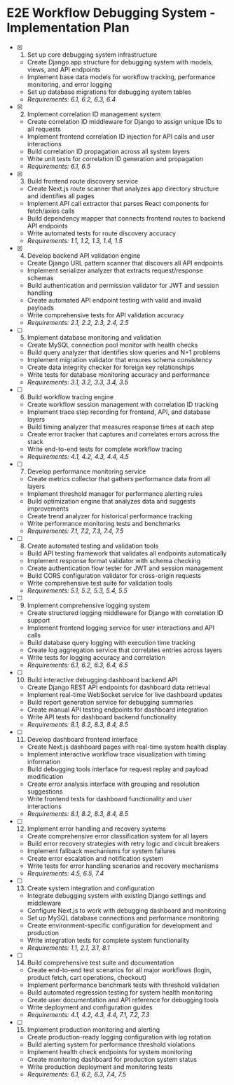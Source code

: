 # E2E Workflow Debugging System - Implementation Plan

- [x] 1. Set up core debugging system infrastructure





  - Create Django app structure for debugging system with models, views, and API endpoints
  - Implement base data models for workflow tracking, performance monitoring, and error logging
  - Set up database migrations for debugging system tables
  - _Requirements: 6.1, 6.2, 6.3, 6.4_

- [x] 2. Implement correlation ID management system






  - Create correlation ID middleware for Django to assign unique IDs to all requests
  - Implement frontend correlation ID injection for API calls and user interactions
  - Build correlation ID propagation across all system layers
  - Write unit tests for correlation ID generation and propagation
  - _Requirements: 6.1, 6.5_

- [x] 3. Build frontend route discovery service






  - Create Next.js route scanner that analyzes app directory structure and identifies all pages
  - Implement API call extractor that parses React components for fetch/axios calls
  - Build dependency mapper that connects frontend routes to backend API endpoints
  - Write automated tests for route discovery accuracy
  - _Requirements: 1.1, 1.2, 1.3, 1.4, 1.5_

- [x] 4. Develop backend API validation engine







  - Create Django URL pattern scanner that discovers all API endpoints
  - Implement serializer analyzer that extracts request/response schemas
  - Build authentication and permission validator for JWT and session handling
  - Create automated API endpoint testing with valid and invalid payloads
  - Write comprehensive tests for API validation accuracy
  - _Requirements: 2.1, 2.2, 2.3, 2.4, 2.5_

- [ ] 5. Implement database monitoring and validation
  - Create MySQL connection pool monitor with health checks
  - Build query analyzer that identifies slow queries and N+1 problems
  - Implement migration validator that ensures schema consistency
  - Create data integrity checker for foreign key relationships
  - Write tests for database monitoring accuracy and performance
  - _Requirements: 3.1, 3.2, 3.3, 3.4, 3.5_

- [ ] 6. Build workflow tracing engine
  - Create workflow session management with correlation ID tracking
  - Implement trace step recording for frontend, API, and database layers
  - Build timing analyzer that measures response times at each step
  - Create error tracker that captures and correlates errors across the stack
  - Write end-to-end tests for complete workflow tracing
  - _Requirements: 4.1, 4.2, 4.3, 4.4, 4.5_

- [ ] 7. Develop performance monitoring service
  - Create metrics collector that gathers performance data from all layers
  - Implement threshold manager for performance alerting rules
  - Build optimization engine that analyzes data and suggests improvements
  - Create trend analyzer for historical performance tracking
  - Write performance monitoring tests and benchmarks
  - _Requirements: 7.1, 7.2, 7.3, 7.4, 7.5_

- [ ] 8. Create automated testing and validation tools
  - Build API testing framework that validates all endpoints automatically
  - Implement response format validator with schema checking
  - Create authentication flow tester for JWT and session management
  - Build CORS configuration validator for cross-origin requests
  - Write comprehensive test suite for validation tools
  - _Requirements: 5.1, 5.2, 5.3, 5.4, 5.5_

- [ ] 9. Implement comprehensive logging system
  - Create structured logging middleware for Django with correlation ID support
  - Implement frontend logging service for user interactions and API calls
  - Build database query logging with execution time tracking
  - Create log aggregation service that correlates entries across layers
  - Write tests for logging accuracy and correlation
  - _Requirements: 6.1, 6.2, 6.3, 6.4, 6.5_

- [ ] 10. Build interactive debugging dashboard backend API
  - Create Django REST API endpoints for dashboard data retrieval
  - Implement real-time WebSocket service for live dashboard updates
  - Build report generation service for debugging summaries
  - Create manual API testing endpoints for dashboard integration
  - Write API tests for dashboard backend functionality
  - _Requirements: 8.1, 8.2, 8.3, 8.4, 8.5_

- [ ] 11. Develop dashboard frontend interface
  - Create Next.js dashboard pages with real-time system health display
  - Implement interactive workflow trace visualization with timing information
  - Build debugging tools interface for request replay and payload modification
  - Create error analysis interface with grouping and resolution suggestions
  - Write frontend tests for dashboard functionality and user interactions
  - _Requirements: 8.1, 8.2, 8.3, 8.4, 8.5_

- [ ] 12. Implement error handling and recovery systems
  - Create comprehensive error classification system for all layers
  - Build error recovery strategies with retry logic and circuit breakers
  - Implement fallback mechanisms for system failures
  - Create error escalation and notification system
  - Write tests for error handling scenarios and recovery mechanisms
  - _Requirements: 4.5, 6.5, 7.4_

- [ ] 13. Create system integration and configuration
  - Integrate debugging system with existing Django settings and middleware
  - Configure Next.js to work with debugging dashboard and monitoring
  - Set up MySQL database connections and performance monitoring
  - Create environment-specific configuration for development and production
  - Write integration tests for complete system functionality
  - _Requirements: 1.1, 2.1, 3.1, 8.1_

- [ ] 14. Build comprehensive test suite and documentation
  - Create end-to-end test scenarios for all major workflows (login, product fetch, cart operations, checkout)
  - Implement performance benchmark tests with threshold validation
  - Build automated regression testing for system health monitoring
  - Create user documentation and API reference for debugging tools
  - Write deployment and configuration guides
  - _Requirements: 4.1, 4.2, 4.3, 4.4, 7.1, 7.2, 7.3_

- [ ] 15. Implement production monitoring and alerting
  - Create production-ready logging configuration with log rotation
  - Build alerting system for performance threshold violations
  - Implement health check endpoints for system monitoring
  - Create monitoring dashboard for production system status
  - Write production deployment and monitoring tests
  - _Requirements: 6.1, 6.2, 6.3, 7.4, 7.5_